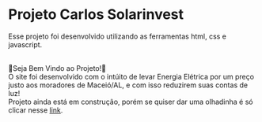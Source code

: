 # Projeto Carlos Solarinvest<br>
Esse projeto foi desenvolvido utilizando as ferramentas html, css e javascript.<br><br>

👋Seja Bem Vindo ao Projeto!👋<br>
O site foi desenvolvido com o intúito de levar Energia Elétrica por um preço justo aos moradores de Maceió/AL, e com isso reduzirem suas contas de luz!<br>
Projeto ainda está em construção, porém se quiser dar uma olhadinha é só clicar nesse <a href="https://artuurlz.github.io/carlos-solarinvest/" target="_blank">link</a>.
